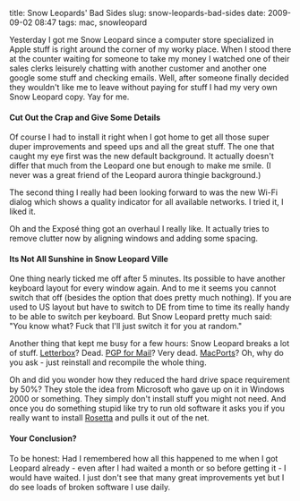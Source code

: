 title: Snow Leopards' Bad Sides
slug: snow-leopards-bad-sides
date: 2009-09-02 08:47
tags: mac, snowleopard

Yesterday I got me Snow Leopard since a computer store specialized in Apple stuff is right around the corner of my worky place. When I stood there at the counter waiting for someone to take my money I watched one of their sales clerks leisurely chatting with another customer and another one google some stuff and checking emails. Well, after someone finally decided they wouldn't like me to leave without paying for stuff I had my very own Snow Leopard copy. Yay for me.


#### Cut Out the Crap and Give Some Details

Of course I had to install it right when I got home to get all those super duper improvements and speed ups and all the great stuff. The one that caught my eye first was the new default background. It actually doesn't differ that much from the Leopard one but enough to make me smile. (I never was a great friend of the Leopard aurora thingie background.)

The second thing I really had been looking forward to was the new Wi-Fi dialog which shows a quality indicator for all available networks. I tried it, I liked it. 

Oh and the Exposé thing got an overhaul I really like. It actually tries to remove clutter now by aligning windows and adding some spacing.


#### Its Not All Sunshine in Snow Leopard Ville

One thing nearly ticked me off after 5 minutes. Its possible to have another keyboard layout for every window again. And to me it seems you cannot switch that off (besides the option that does pretty much nothing). If you are used to US layout but have to switch to DE from time to time its really handy to be able to switch per keyboard. But Snow Leopard pretty much said: "You know what? Fuck that I'll just switch it for you at random."

Another thing that kept me busy for a few hours: Snow Leopard breaks a lot of stuff. [Letterbox](http://harnly.net/software/letterbox/)? Dead. [PGP for Mail](http://www.sente.ch/software/GPGMail/English.lproj/GPGMail.html)? Very dead. [MacPorts](http://www.macports.org/)? Oh, why do you ask - just reinstall and recompile the whole thing.

Oh and did you wonder how they reduced the hard drive space requirement by 50%? They stole the idea from Microsoft who gave up on it in Windows 2000 or something. They simply don't install stuff you might not need. And once you do something stupid like try to run old software it asks you if you really want to install [Rosetta](http://en.wikipedia.org/wiki/Rosetta_%28binary_translation_software%29) and pulls it out of the net.


#### Your Conclusion?

To be honest: Had I remembered how all this happened to me when I got Leopard already - even after I had waited a month or so before getting it - I would have waited. I just don't see that many great improvements yet but I do see loads of broken software I use daily.
